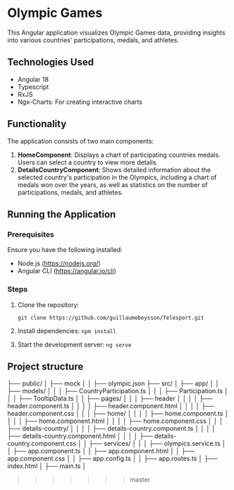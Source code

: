 # Olympic Games

This Angular application visualizes Olympic Games data, providing insights into various countries' participations, medals, and athletes.

## Technologies Used

- Angular 18
- Typescript
- RxJS
- Ngx-Charts: For creating interactive charts

## Functionality

The application consists of two main components:

1. **HomeComponent**: Displays a chart of participating countries medals. Users can select a country to view more details.
2. **DetailsCountryComponent**: Shows detailed information about the selected country's participation in the Olympics, including a chart of medals won over the years, as well as statistics on the number of participations, medals, and athletes.

## Running the Application

### Prerequisites

Ensure you have the following installed:

- Node.js (https://nodejs.org/)
- Angular CLI (https://angular.io/cli)

### Steps

1. Clone the repository:
   
   `git clone https://github.com/guillaumebeysson/Telesport.git`

2. Install dependencies:
    `npm install`

3. Start the development server:
    `ng serve`

## Project structure

├── public/
│   ├── mock
│   │   ├── olympic.json
├── src/
│   ├── app/
│   │   ├── models/
│   │   │   ├── CountryParticipation.ts
│   │   │   ├── Participation.ts
│   │   │   ├── TooltipData.ts
│   │   ├── pages/
│   │   │   ├── header
│   │   │   │   ├── header.component.ts
│   │   │   │   ├── header.component.html
│   │   │   │   ├── header.component.css
│   │   │   ├── home/
│   │   │   │   ├── home.component.ts
│   │   │   │   ├── home.component.html
│   │   │   │   ├── home.component.css
│   │   │   ├── details-country/
│   │   │   │   ├── details-country.component.ts
│   │   │   │   ├── details-country.component.html
│   │   │   │   ├── details-country.component.css
│   │   ├── services/
│   │   │   ├── olympics.service.ts
│   │   ├── app.component.ts
│   │   ├── app.component.html
│   │   ├── app.component.css
│   │   ├── app.config.ts
│   │   ├── app.routes.ts
│   ├── index.html
│   ├── main.ts
│ 
>>>>>>> master
